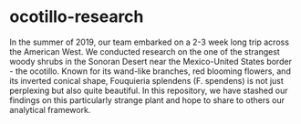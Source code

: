 # ocotillo-research
In the summer of 2019, our team embarked on a 2-3 week long trip across the American West. We conducted research on the one of the strangest woody shrubs in the Sonoran Desert near the Mexico-United States border - the ocotillo. Known for its wand-like branches, red blooming flowers, and its inverted conical shape, Fouquieria splendens (F. spendens) is not just perplexing but also quite beautiful. In this repository, we have stashed our findings on this particularly strange plant and hope to share to others our analytical framework.
